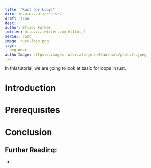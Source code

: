```yaml
---
title: "Rust for Loops"
date: 2020-02-20T20:55:53Z
draft: true
desc: 
author: Elliot Forbes
twitter: https://twitter.com/elliot_f
series: rust
image: rust-logo.png
tags:
- beginner
authorImage: https://images.tutorialedge.net/authors/profile.jpeg
---
```


In this tutorial, we are going to look at basic for loops in rust.

# Introduction

# Prerequisites

# Conclusion

## Further Reading:

* []()